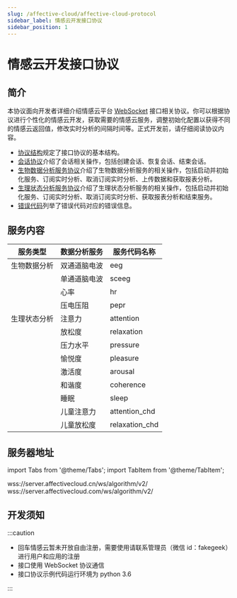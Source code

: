 ```yaml
---
slug: /affective-cloud/affective-cloud-protocol
sidebar_label: 情感云开发接口协议
sidebar_position: 1
---
```


# 情感云开发接口协议

## 简介

本协议面向开发者详细介绍情感云平台 [WebSocket](https://en.wikipedia.org/wiki/WebSocket) 接口相关协议。你可以根据协议进行个性化的情感云开发，获取需要的情感云服务，调整初始化配置以获得不同的情感云返回值，修改实时分析的间隔时间等。正式开发前，请仔细阅读协议内容。

- [协议结构](./affective-cloud-protocol/protocol-structure)规定了接口协议的基本结构。
- [会话协议](./affective-cloud-protocol/session-protocol)介绍了会话相关操作，包括创建会话、恢复会话、结束会话。
- [生物数据分析服务协议](./affective-cloud-protocol/biological-data-analysis-service-protocol)介绍了生物数据分析服务的相关操作，包括启动并初始化服务、订阅实时分析、取消订阅实时分析、上传数据和获取报表分析。
- [生理状态分析服务协议](./affective-cloud-protocol/physiological-state-analysis-service-protocol)介绍了生理状态分析服务的相关操作，包括启动并初始化服务、订阅实时分析、取消订阅实时分析、获取报表分析和结束服务。
- [错误代码](./affective-cloud-protocol/error-code)列举了错误代码对应的错误信息。

## 服务内容

| 服务类型 | 数据分析服务 | 服务代码名称 |
| --- | --- | --- |
| 生物数据分析 | 双通道脑电波 | eeg |
|  | 单通道脑电波 | sceeg |
|  | 心率 | hr |
|  | 压电压阻 | pepr |
| 生理状态分析 | 注意力 | attention |
|  | 放松度 | relaxation |
|  | 压力水平 | pressure |
|  | 愉悦度 | pleasure |
|  | 激活度 | arousal |
|  | 和谐度 | coherence |
|  | 睡眠 | sleep |
|  | 儿童注意力 | attention_chd |
|  | 儿童放松度 | relaxation_chd |

## 服务器地址

import Tabs from '@theme/Tabs';
import TabItem from '@theme/TabItem';

<Tabs>
  <TabItem value="apple" label="国内服" default>
    wss://server.affectivecloud.cn/ws/algorithm/v2/
  </TabItem>
  <TabItem value="orange" label="国外服">
    wss://server.affectivecloud.com/ws/algorithm/v2/
  </TabItem>
</Tabs>

## 开发须知

:::caution

- 回车情感云暂未开放自由注册，需要使用请联系管理员（微信 id：fakegeek）进行用户和应用的注册
- 接口使用 WebSocket 协议通信
- 接口协议示例代码运行环境为 python 3.6

:::
